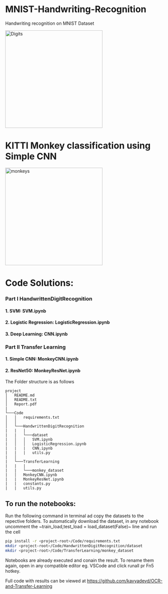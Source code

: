 # MNIST-Handwriting-Recognition
Handwriting recognition on MNIST Dataset

<img src="https://user-images.githubusercontent.com/13993518/206581813-3b9949c7-514b-4bc5-8691-2f5969a3fd31.png" width="309px" alt="Digits">


# KITTI Monkey classification using Simple CNN
<img src="https://user-images.githubusercontent.com/13993518/206886188-43bb0761-115d-42e2-9b43-f3375c4845bf.png" width="309px" alt="monkeys">


# Code Solutions:

### Part I HandwrittenDigitRecognition

#### 1. SVM: SVM.ipynb

#### 2. Logistic Regression: LogisticRegression.ipynb

#### 3. Deep Learning: CNN.ipynb

</hr>

### Part II Transfer Learning

#### 1. Simple CNN: MonkeyCNN.ipynb

#### 2. ResNet50: MonkeyResNet.ipynb


The Folder structure is as follows

```
project
│   README.md
│   README.txt    
│   Report.pdf
|
└───Code
│   │   requirements.txt
│   │
│   └───HandwrittenDigitRecognition
|   |   |
|   |   └───dataset
|   │   │   SVM.ipynb
|   │   │   LogisticRegression.ipynb
|   |   |   CNN.ipynb
|   |   |   utils.py
|   │   
|   └───TransferLearning
|   |   |
|   |   └───monkey_dataset
|   │   MonkeyCNN.ipynb
|   |   MonkeyResNet.ipynb
|   |   constants.py
|   |   utils.py
```

## To run the notebooks:
Run the following command in terminal ad copy the datasets to the repective folders. To automatically download the dataset, in any notebook uncomment the ~train_load,test_load = load_dataset(False)~ line and run the cell

```bash
pip install -r <project-root>/Code/requirements.txt
mkdir <project-root>/Code/HandwrittenDigitRecognition/dataset
mkdir <project-root>/Code/TransferLearning/monkey_dataset
```

Notebooks are already executed and conain the result. To rename them again, open in any compatible editor eg. VSCode and click runall pr Fn5 hotkey.

Full code with results can be viewed at https://github.com/kavyadevd/OCR-and-Transfer-Learning
